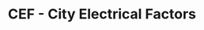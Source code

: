 ---
title: "CEF - City Electrical Factors"
url: /bishop-auckland/cef-city-electrical-factors/
shop: Allgemein
---